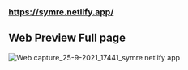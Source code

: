 ### https://symre.netlify.app/

## Web Preview Full page
![Web capture_25-9-2021_17441_symre netlify app](https://user-images.githubusercontent.com/84711212/134766068-2afacf27-8512-41c1-9eca-6e91ba54760e.jpeg)


 
